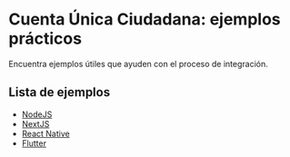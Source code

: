 # Cuenta Única Ciudadana: ejemplos prácticos

Encuentra ejemplos útiles que ayuden con el proceso de integración.

## Lista de ejemplos

- [NodeJS](./nodejs/README.md)
- [NextJS](./nextjs/README.md)
- [React Native](./react-native/README.md)
- [Flutter](./flutter/README.md)